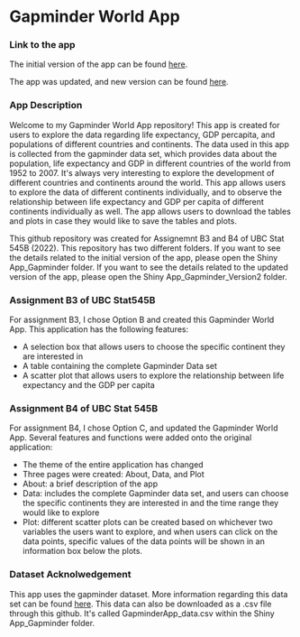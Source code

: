 # Gapminder World App 

### Link to the app
The initial version of the app can be found [here](http://jiahejanetgapminder.shinyapps.io/GapminderApp). 


The app was updated, and new version can be found [here](https://jiahejanetgapminder.shinyapps.io/GapminderApp_Version2/). 

### App Description 
Welcome to my Gapminder World App repository! This app is created for users to explore the data regarding life expectancy, GDP percapita, and populations of different countries and continents. The data used in this app is collected from the gapminder data set, which provides data about the population, life expectancy and GDP in different countries of the world from 1952 to 2007. It's always very interesting to explore the development of different countries and continents around the world. This app allows users to explore the data of different continents individually, and to observe the relationship between life expectancy and GDP per capita of different continents individually as well. The app allows users to download the tables and plots in case they would like to save the tables and plots.

This github repository was created for Assignemnt B3 and B4 of UBC Stat 545B (2022). This repository has two different folders. If you want to see the details related to the initial version of the app, please open the Shiny App_Gapminder folder. If you want to see the details related to the updated version of the app, please open the Shiny App_Gapminder_Version2 folder. 

### Assignment B3 of UBC Stat545B
For assignment B3, I chose Option B and created this Gapminder World App. This application has the following features: 
* A selection box that allows users to choose the specific continent they are interested in 
* A table containing the complete Gapminder Data set 
* A scatter plot that allows users to explore the relationship between life expectancy and the GDP per capita 

### Assignment B4 of UBC Stat 545B
For assignment B4, I chose Option C, and updated the Gapminder World App. Several features and functions were added onto the original application: 
* The theme of the entire application has changed
* Three pages were created: About, Data, and Plot
* About: a brief description of the app 
* Data: includes the complete Gapminder data set, and users can choose the specific continents they are interested in and the time range they would like to explore 
* Plot: different scatter plots can be created based on whichever two variables the users want to explore, and when users can click on the data points, specific values of the data points will be shown in an information box below the plots.   

### Dataset Acknolwedgement 
This app uses the gapminder dataset. More information regarding this data set can be found [here](https://www.gapminder.org/data/). 
This data can also be downloaded as a .csv file through this github. It's called GapminderApp_data.csv within the Shiny App_Gapminder folder. 
